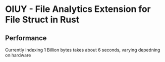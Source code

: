# OIUY - File Analytics Extension for File Struct in Rust

## Performance
Currently indexing 1 Billion bytes takes about 6 seconds, varying depedning on hardware